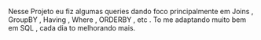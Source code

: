 Nesse Projeto eu fiz algumas queries dando foco principalmente em Joins , GroupBY , Having , Where , ORDERBY , etc . To me adaptando muito bem em SQL , cada dia to melhorando mais.
